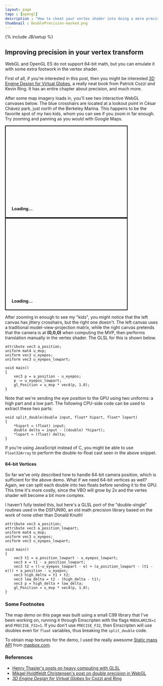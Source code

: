 ```yaml
---
layout: page
tags : [opengl]
description : "How to cheat your vertex shader into doing a more precise transform."
thumbnail : DoublePrecision-masked.png
---
```

{% include JB/setup %}

## Improving precision in your vertex transform

WebGL and OpenGL ES do not support 64-bit math, but you can emulate it with some extra footwork in the vertex shader.

First of all, if you're interested in this post, then you might be interested [3D Engine Design for Virtual Globes](http://www.amazon.com/3D-Engine-Design-Virtual-Globes/dp/1568817118), a really neat book from Patrick Cozzi and Kevin Ring.  It has an entire chapter about precision, and much more.

After some map imagery loads in, you'll see two interactive WebGL canvases below.  The blue crosshairs are located at a lookout point in César Chávez park, just north of the Berkeley Marina.  This happens to be the favorite spot of my two kids, whom you can see if you zoom in far enough.  Try zooming and panning as you would with Google Maps.

<div style="width:400px;height:300px;border:solid 2px black;position:relative;display:inline-block">
    <div style="z-index:0;bottom:0;left:0;position:absolute;width:100%;padding:20px;font-weight:bold">
        Loading...
    </div>
    <canvas style="z-index:2;bottom:0;left:0;position:absolute;width:400px;height:300px" id="canvas_low" >
    </canvas>
</div>

<div style="width:400px;height:300px;border:solid 2px black;position:relative;display:inline-block">
    <div style="z-index:0;bottom:0;left:0;position:absolute;width:100%;padding:20px;font-weight:bold">
        Loading...
    </div>
    <canvas id="canvas_high" style="z-index:2;bottom:0;left:0;position:absolute;width:400px;height:300px">
    </canvas>
</div>

After zooming in enough to see my "kids", you might notice that the left canvas has jittery crosshairs, but the right one doesn't.  The left canvas uses a traditional model-view-projection matrix, while the right canvas pretends that the camera is at **(0,0,0)** when computing the MVP, then performs translation manually in the vertex shader.  The GLSL for this is shown below.

    attribute vec3 a_position;
    uniform mat4 u_mvp;
    uniform vec3 u_eyepos;
    uniform vec3 u_eyepos_lowpart;

    void main()
    {
        vec3 p = a_position - u_eyepos;
        p -= u_eyepos_lowpart;
        gl_Position = u_mvp * vec4(p, 1.0);
    }

Note that we're sending the eye position to the GPU using two uniforms: a high part and a low part.  The following CPU-side code can be used to extract these two parts:

    void split_double(double input, float* hipart, float* lopart)
    {
        *hipart = (float) input;
        double delta = input - ((double) *hipart);
        *lopart = (float) delta;
    }

If you're using JavaScript instead of C, you might be able to use `Float32Array` to perform the double-to-float cast seen in the above snippet.

#### 64-bit Vertices

So far we've only described how to handle 64-bit camera position, which is sufficient for the above demo.  What if we need 64-bit vertices as well?  Again, we can split each double into two floats before sending it to the GPU.  This time it's more costly, since the VBO will grow by 2x and the vertex shader will become a bit more complex.

I haven't fully tested this, but here's a GLSL port of the "double-single" routines used in the DSFUN90, an old math precision library based on the work of none other than Donald Knuth!

    attribute vec3 a_position;
    attribute vec3 a_position_lowpart;
    uniform mat4 u_mvp;
    uniform vec3 u_eyepos;
    uniform vec3 u_eyepos_lowpart;

    void main()
    {
        vec3 t1 = a_position_lowpart - u_eyepos_lowpart;
        vec3 e = t1 - a_position_lowpart;
        vec3 t2 = ((-u_eyepos_lowpart - e) + (a_position_lowpart - (t1 - e))) + a_position - u_eyepos;
        vec3 high_delta = t1 + t2;
        vec3 low_delta = t2 - (high_delta - t1);
        vec3 p = high_delta + low_delta;
        gl_Position = u_mvp * vec4(p, 1.0);
    }


### Some Footnotes

The map demo on this page was built using a small C99 library that I've been working on, running it through Emscripten with the flags `MODULARIZE=1` and `PRECISE_F32=1`.  If you don't use `PRECISE_F32`, then Emscripten will use doubles even for `float` variables, thus breaking the `split_double` code.

To obtain map textures for the demo, I used the really awesome [Static maps API](https://www.mapbox.com/developers/api/static/) from [mapbox.com](http://mapbox.com).

### References

- [Henry Thasler's posts on heavy computing with GLSL](https://www.thasler.com/blog/blog/glsl-part2-emu)
- [Mikael Hvidtfeldt Christensen's post on double precision in WebGL]( http://blog.hvidtfeldts.net/index.php/2012/07/double-precision-in-opengl-and-webgl/)
- [_3D Engine Design for Virtual Globes_ by Cozzi and Ring](http://www.amazon.com/3D-Engine-Design-Virtual-Globes/dp/1568817118)

<!-- https://github.com/virtualglobebook/OpenGlobe/tree/master/Source/Examples/Chapter05/Jitter -->

<!-- http://crd-legacy.lbl.gov/~dhbailey/mpdist/index.html-->

<script src="{{ ASSET_PATH }}/scripts/jquery-1.11.2.min.js"></script>
<script src="{{ ASSET_PATH }}/scripts/marina.js"></script>
<script src="{{ ASSET_PATH }}/scripts/parg.js"></script>
<script>
    var baseurl = '{{ ASSET_PATH }}/';
    var lowapp = new PargApp('#canvas_low', 'low', baseurl);
    var highapp = new PargApp('#canvas_high', 'high', baseurl);
    lowapp.linked_module = highapp.module;
    highapp.linked_module = lowapp.module;
</script>
